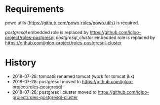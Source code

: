# Requirements

powo.utils (https://github.com/powo-roles/powo.utils) is required.

*postgresql* embedded role is replaced by https://github.com/igloo-project/roles-postgresql
*postgresql_cluster* embedded role is replaced by https://github.com/igloo-project/roles-postgresql-cluster

# History

* 2018-07-28: tomcat8 renamed tomcat (work for tomcat 9.x)
* 2018-07-28: postgresql moved to https://github.com/igloo-project/roles-postgresql
* 2018-07-28: postgresql\_cluster moved to https://github.com/igloo-project/roles-postgresql-cluster
